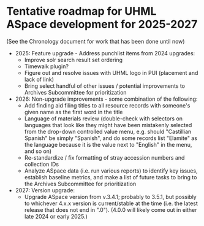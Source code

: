 # Tentative roadmap for UHML ASpace development for 2025-2027

(See the Chronology document for work that has been done until now)

- 2025: Feature upgrade - Address punchlist items from 2024 upgrades:
  - Improve solr search result set ordering
  - Timewalk plugin?
  - Figure out and resolve issues with UHML logo in PUI (placement and lack of link)
  - Bring select handful of other issues / potential improvements to Archives Subcommittee for prioritization
- 2026: Non-upgrade improvements - some combination of the following:
  - Add finding aid filing titles to all resource records with someone's given name as the first word in the title
  - Language of materials review (double-check with selectors on languages that look like they might have been mistakenly selected from the drop-down controlled value menu, e.g. should "Castillian Spanish" be simply "Spanish", and do some records list "Elamite" as the language because it is the value next to "English" in the menu, and so on)
  - Re-standardize / fix formatting of stray accession numbers and collection IDs
  - Analyze ASpace data (i.e. run various reports) to identify key issues, establish baseline metrics, and make a list of future tasks to bring to the Archives Subcommittee for prioritization
- 2027: Version upgrade:
  - Upgrade ASpace version from v.3.4.1; probably to 3.5.1, but possibly to whichever 4.x.x version is current/stable at the time (i.e. the latest release that does not end in ".0"). (4.0.0 will likely come out in either late 2024 or early 2025.)

